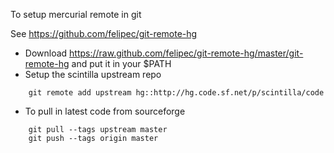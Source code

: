 To setup mercurial remote in git

See https://github.com/felipec/git-remote-hg

* Download https://raw.github.com/felipec/git-remote-hg/master/git-remote-hg
  and put it in your $PATH
* Setup the scintilla upstream repo

```
    git remote add upstream hg::http://hg.code.sf.net/p/scintilla/code
```
* To pull in latest code from sourceforge

```
    git pull --tags upstream master
    git push --tags origin master
```

